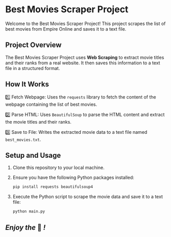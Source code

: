 # Best Movies Scraper Project

Welcome to the Best Movies Scraper Project! This project scrapes the list of best movies from Empire Online and saves it to a text file.

## Project Overview

The Best Movies Scraper Project uses **Web Scraping** to extract movie titles and their ranks from a real website. It then saves this information to a text file in a structured format.

## How It Works

1️⃣ Fetch Webpage:
Uses the `requests` library to fetch the content of the webpage containing the list of best movies.

2️⃣ Parse HTML:
Uses `BeautifulSoup` to parse the HTML content and extract the movie titles and their ranks.

3️⃣ Save to File:
Writes the extracted movie data to a text file named `best_movies.txt`.

## Setup and Usage

1. Clone this repository to your local machine.

2. Ensure you have the following Python packages installed:

    ```bash
    pip install requests beautifulsoup4
   ```

3. Execute the Python script to scrape the movie data and save it to a text file:

   ```bash
   python main.py
   ```

## *Enjoy the* 🧼 *!*